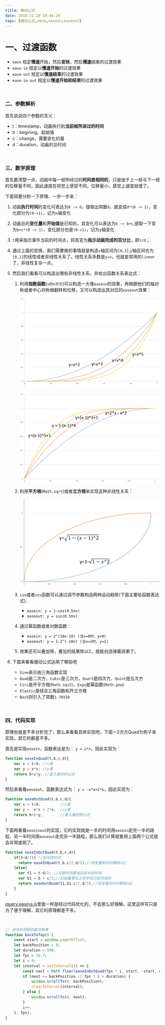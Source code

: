 ```yaml
---
title: 缓动公式
date: 2018-11-28 19:44:24
tags: [缓动公式,ease,easein,easeout]
---
```


# 一、过渡函数

- `ease` 规定**慢速**开始，然后**变快**，然后**慢速**结束的过渡效果
- `ease-in` 规定以**慢速开始**的过渡效果
- `ease-out` 规定以**慢速结束**的过渡效果
- `ease-in-out` 规定以**慢速开始和结束**的过渡效果 

<!--more-->

<br/>

### 二、参数解析

首先说说四个参数的含义：

- t：timestamp，动画执行到**当前帧所进过的时间**
- b：begining，起始值
- c：change，需要变化的量
- d：duration，动画的总时间

<br/>

### 三、数学原理

首先要清楚一点，动画中每一帧所经过的**时间是相同的**，只是由于上一帧与下一帧的位移量不同，因此速度在视觉上感受不同，位移量小，感觉上速度就慢了。 

下面简要分析一下原理，一步一步来：

1. 动画**执行时间**的变化可表达为`0 -> d`，提取出常数`d`，就变成`d*(0 -> 1)`，变化部分为`(0->1)`，记为`x`轴变化

   

2. 动画总的**变化量**和**开始值**是已知的，其变化可以表达为`b -> b+c`,提取一下变为`b+c*(0 -> 1)`，变化部分也是`(0->1)`，记为`y`轴变化

   

3. `t`用来指示事件当前的时间点，将其变为**指示动画完成的百分比**，即`t/d`；

   

4. 通过上面的变换，我们需要做的事情就是构造`x`轴区间为`[0,1]`,`y`轴区间也为`[0,1]`的线性或者非线性关系了。线性关系多数是`y=x`，也就是常用的`linear`了，非线性复杂一点。

   

5. 然后我们看看可以构造出哪些非线性关系，并给出函数关系表达式：

   1. 利用**指数函数**(`x的n次方`)可以构造一大堆`easein`的效果，再根据他们的轴对称或者中心对称做翻转和位移，又可以构造出其对应的`easeout`效果：

        ![](缓动公式\1-png.png)

        ![](缓动公式\2-1.png)

   2. 利用**平方根**(`Math.sqrt`)或者**立方根**来实现这种非线性关系： 

         ![](缓动公式\3.png)

   3. `sin`或者`cos`函数可以通过调节参数构造两种运动趋势(下面主要给函数表达式): 
      - `easein: y = 1-cos(0.5πx)`
      - `easeout: y = sin(0.5πx)`

   4. 通过幂函数或者对数函数： 
      - `easein: y = 2^(10x-10) (当x=0时，y=0)`
      - `easeout: y = 1-2^(-10x) (当x=1时，y=1)`

   5. 效果还可以叠加呀，叠加的结果除以2，就能创造弹簧效果了。

   

6. 下面来看看缓动公式运用了哪些吧 

   - `Sine`表示由三角函数实现
   - `Quad`是二次方，`Cubic`是三次方，`Quart`是四次方，`Quint`是五次方
   - `Circ`是开平方根(`Math.sqit`)，`Expo`是幂函数(`Math.pow`)
   - `Elastic`是结合三角函数和开立方根
   - `Back`则引入了常数`1.70158`

<br/>

### 四、代码实现

原理也就差不多分析完了，那么来看看具体实现吧，下面一2次方Quad为例子来实现，其它的都差不多。

首先是实现`easein`，函数表达是为： `y = x*x`，因此实现为：

```javascript
function easeInQuad(t,b,c,d){
    var x = t/d; //x值
    var y = x*x; //y值
    return b+c*y; //套入最初的公式
}
```

然后来看看`easeout`，函数表达式为： `y = -x*x+2*x`，因此实现为：

```javascript
function easeOutQuad(t,b,c,d){
    var x = t/d;         //x值
    var y = -x*x + 2*x;  //y值
    return b+c*y;        //套入最初的公式
}
```

下面再看看`easeinout`的实现，它的实现就是一半的时间用`easein`走完一半的路程，另一半时间用`easeout`走完另一半路程，那么我们计算就套用上面两个公式就会非常直观了。 

```javascript
function easeInOutQuad(t,b,c,d){
    if(t<d/2){ //前半段时间
      return easeInQuad(t,b,c/2,d/2);//改变量和时间都除以2
    }else{
      var t1 = t-d/2; //注意时间要减去前半段时间
      var b1 = b + c/2;//初始量要加上前半段已经完成的
      return easeOutQuad(t1,b1,c/2,d/2);//改变量和时间都除以2
    }
}
```

[jquery.easing.js](https://github.com/gdsmith/jquery.easing)里面一样是经过代码优化的，不会那么好理解。这里这样写只是为了便于理解，其它的原理都差不多。

<br/>

```javascript
// 滚动到顶部的缓冲效果
function backToTop() {
    const start = window.pageYOffset;
    let backPosition = 0;
    let duration = 500;
    let fps = 16.7;
    let i = 0;
    let interval = setInterval(() => {
        const next = Math.floor(easeInOutQuad(fps * i, start, -start, duration));
        if (next <= backPosition || fps * i > duration) {
            window.scrollTo(0, backPosition);
            clearInterval(interval);
        } else {
            window.scrollTo(0, next);
        }
        i++;
    }, fps);
}
```

<br/>